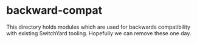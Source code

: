 backward-compat
===============

This directory holds modules which are used for backwards compatibility with existing SwitchYard tooling.
Hopefully we can remove these one day.